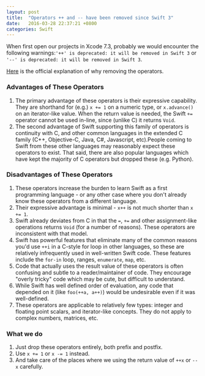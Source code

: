 ```yaml
---
layout: post
title:  "Operators ++ and -- have been removed since Swift 3"
date:   2016-03-28 22:37:21 +0800
categories: Swift
---
```


When first open our projects in Xcode 7.3, probably we would encounter the following warnings:`'++' is deprecated: it will be removed in Swift 3` or `'--' is deprecated: it will be removed in Swift 3`.

[Here](https://github.com/apple/swift-evolution/blob/master/proposals/0004-remove-pre-post-inc-decrement.md) is the official explanation of why removing the operators.

### Advantages of These Operators

1. The primary advantage of these operators is their expressive capability.  They are shorthand for (e.g.) `x += 1` on a numeric type, or `x.advance()` on an iterator-like value.  When the return value is needed, the Swift `+=` operator cannot be used in-line, since (unlike C) it returns `Void`.
2. The second advantage of Swift supporting this family of operators is continuity with C, and other common languages in the extended C family (C++, Objective-C, Java, C#, Javascript, etc).People coming to Swift from these other languages may reasonably expect these operators to exist.  That said, there are also popular languages which have kept the majority of C operators but dropped these (e.g. Python).

### Disadvantages of These Operators

1. These operators increase the burden to learn Swift as a first programming language - or any other case where you don't already know these operators from a different language.
2. Their expressive advantage is minimal - `x++` is not much shorter than `x += 1`.
3. Swift already deviates from C in that the `=`, `+=` and other assignment-like operations returns `Void` (for a number of reasons).  These operators are inconsistent with that model.
4. Swift has powerful features that eliminate many of the common reasons you'd use `++i` in a C-style for loop in other languages, so these are relatively infrequently used in well-written Swift code.  These features include the `for-in` loop, ranges, `enumerate`, `map`, etc.
5. Code that actually uses the result value of these operators is often confusing and subtle to a reader/maintainer of code. They encourage "overly tricky" code which may be cute, but difficult to understand.
6. While Swift has well defined order of evaluation, any code that depended on it (like `foo(++a, a++)`) would be undesirable even if it was well-defined.
7. These operators are applicable to relatively few types: integer and floating point scalars, and iterator-like concepts. They do not apply to complex numbers, matrices, etc.  

### What we do
1. Just drop these operators entirely, both prefix and postfix.
2. Use `x += 1` or `x -= 1` instead.
3. And take care of the places where we using the return value of `++x` or `--x` carefully.
